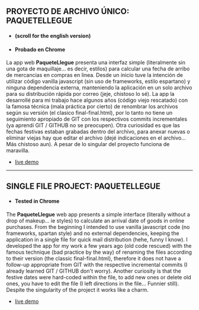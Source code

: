 ## PROYECTO DE ARCHIVO ÚNICO: PAQUETELLEGUE
- #### (scroll for the english version)
- #### Probado en Chrome


La app web **PaqueteLlegue** presenta una interfaz simple (literalmente sin una gota de maquillaje... es decir, estilos) para calcular una fecha de arribo de mercancias en compras en linea. Desde un inicio tuve la  intención de utilizar código vanilla javascript (sin uso de frameworks, estilo espartano) y ninguna dependencia externa, manteniendo la aplicación en un solo archivo para su distribución rápida por correo (jeje, chistoso lo sé). La app la desarrollé para mi trabajo hace algunos años (código viejo rescatado) con la famosa técnica (mala práctica por cierto) de renombrar los archivos según su versión (el clasico final-final.html), por lo tanto no tiene un seguimiento apropiado de GIT con los respectivos commits incrementales (ya aprendí GIT / GITHUB no se preocupen). Otra curiosidad es que las fechas festivas estaban grabadas dentro del archivo, para anexar nuevas o eliminar viejas hay que editar el archivo (dejé indicaciones en el archivo... Más chistoso aun). A pesar de lo singular del proyecto funciona de maravilla.



- [live demo](https://xcamarillox.github.io/paquete-llegue/paquete-llegue.html)

_________________


## SINGLE FILE PROJECT: PAQUETELLEGUE
- #### Tested in Chrome


The **PaqueteLlegue** web app presents a simple interface (literally without a drop of makeup... ie styles) to calculate an arrival date of goods in online purchases. From the beginning I intended to use vanilla javascript code (no frameworks, spartan style) and no external dependencies, keeping the application in a single file for quick mail distribution (hehe, funny I know). I developed the app for my work a few years ago (old code rescued) with the famous technique (bad practice by the way) of renaming the files according to their version (the classic final-final.html), therefore it does not have a follow-up appropriate from GIT with the respective incremental commits (I already learned GIT / GITHUB don't worry). Another curiosity is that the festive dates were hard-coded within the file, to add new ones or delete old ones, you have to edit the file (I left directions in the file... Funnier still). Despite the singularity of the project it works like a charm.



- [live demo](https://xcamarillox.github.io/paquete-llegue/paquete-llegue.html)